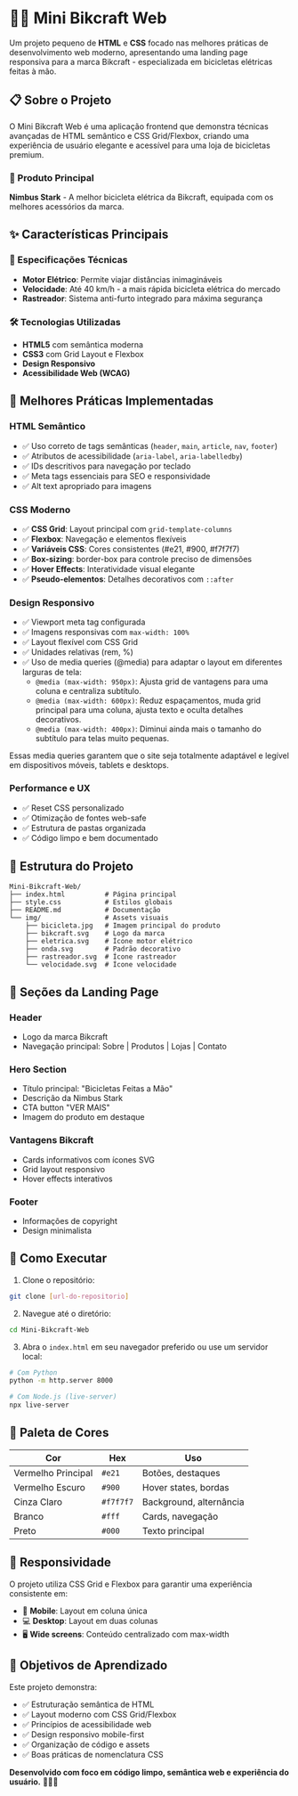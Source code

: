 # 🚴‍♂️ Mini Bikcraft Web

Um projeto pequeno de **HTML** e **CSS** focado nas melhores práticas de desenvolvimento web moderno, apresentando uma landing page responsiva para a marca Bikcraft - especializada em bicicletas elétricas feitas à mão.

## 📋 Sobre o Projeto

O Mini Bikcraft Web é uma aplicação frontend que demonstra técnicas avançadas de HTML semântico e CSS Grid/Flexbox, criando uma experiência de usuário elegante e acessível para uma loja de bicicletas premium.

### 🎯 Produto Principal

**Nimbus Stark** - A melhor bicicleta elétrica da Bikcraft, equipada com os melhores acessórios da marca.

## ✨ Características Principais

### 🔋 Especificações Técnicas

- **Motor Elétrico**: Permite viajar distâncias inimagináveis
- **Velocidade**: Até 40 km/h - a mais rápida bicicleta elétrica do mercado
- **Rastreador**: Sistema anti-furto integrado para máxima segurança

### 🛠️ Tecnologias Utilizadas

- **HTML5** com semântica moderna
- **CSS3** com Grid Layout e Flexbox
- **Design Responsivo**
- **Acessibilidade Web (WCAG)**

## 🎨 Melhores Práticas Implementadas

### **HTML Semântico**

- ✅ Uso correto de tags semânticas (`header`, `main`, `article`, `nav`, `footer`)
- ✅ Atributos de acessibilidade (`aria-label`, `aria-labelledby`)
- ✅ IDs descritivos para navegação por teclado
- ✅ Meta tags essenciais para SEO e responsividade
- ✅ Alt text apropriado para imagens

### **CSS Moderno**

- ✅ **CSS Grid**: Layout principal com `grid-template-columns`
- ✅ **Flexbox**: Navegação e elementos flexíveis
- ✅ **Variáveis CSS**: Cores consistentes (#e21, #900, #f7f7f7)
- ✅ **Box-sizing**: border-box para controle preciso de dimensões
- ✅ **Hover Effects**: Interatividade visual elegante
- ✅ **Pseudo-elementos**: Detalhes decorativos com `::after`

### **Design Responsivo**

- ✅ Viewport meta tag configurada
- ✅ Imagens responsivas com `max-width: 100%`
- ✅ Layout flexível com CSS Grid
- ✅ Unidades relativas (rem, %)
- ✅ Uso de media queries (@media) para adaptar o layout em diferentes larguras de tela:
  - `@media (max-width: 950px)`: Ajusta grid de vantagens para uma coluna e centraliza subtítulo.
  - `@media (max-width: 600px)`: Reduz espaçamentos, muda grid principal para uma coluna, ajusta texto e oculta detalhes decorativos.
  - `@media (max-width: 400px)`: Diminui ainda mais o tamanho do subtítulo para telas muito pequenas.

Essas media queries garantem que o site seja totalmente adaptável e legível em dispositivos móveis, tablets e desktops.

### **Performance e UX**

- ✅ Reset CSS personalizado
- ✅ Otimização de fontes web-safe
- ✅ Estrutura de pastas organizada
- ✅ Código limpo e bem documentado

## 📁 Estrutura do Projeto

```
Mini-Bikcraft-Web/
├── index.html          # Página principal
├── style.css           # Estilos globais
├── README.md           # Documentação
└── img/                # Assets visuais
    ├── bicicleta.jpg   # Imagem principal do produto
    ├── bikcraft.svg    # Logo da marca
    ├── eletrica.svg    # Ícone motor elétrico
    ├── onda.svg        # Padrão decorativo
    ├── rastreador.svg  # Ícone rastreador
    └── velocidade.svg  # Ícone velocidade
```

## 🎯 Seções da Landing Page

### **Header**

- Logo da marca Bikcraft
- Navegação principal: Sobre | Produtos | Lojas | Contato

### **Hero Section**

- Título principal: "Bicicletas Feitas a Mão"
- Descrição da Nimbus Stark
- CTA button "VER MAIS"
- Imagem do produto em destaque

### **Vantagens Bikcraft**

- Cards informativos com ícones SVG
- Grid layout responsivo
- Hover effects interativos

### **Footer**

- Informações de copyright
- Design minimalista

## 🚀 Como Executar

1. Clone o repositório:

```bash
git clone [url-do-repositorio]
```

2. Navegue até o diretório:

```bash
cd Mini-Bikcraft-Web
```

3. Abra o `index.html` em seu navegador preferido ou use um servidor local:

```bash
# Com Python
python -m http.server 8000

# Com Node.js (live-server)
npx live-server
```

## 🎨 Paleta de Cores

| Cor                | Hex       | Uso                     |
| ------------------ | --------- | ----------------------- |
| Vermelho Principal | `#e21`    | Botões, destaques       |
| Vermelho Escuro    | `#900`    | Hover states, bordas    |
| Cinza Claro        | `#f7f7f7` | Background, alternância |
| Branco             | `#fff`    | Cards, navegação        |
| Preto              | `#000`    | Texto principal         |

## 📱 Responsividade

O projeto utiliza CSS Grid e Flexbox para garantir uma experiência consistente em:

- 📱 **Mobile**: Layout em coluna única
- 💻 **Desktop**: Layout em duas colunas
- 🖥️ **Wide screens**: Conteúdo centralizado com max-width

## 🎯 Objetivos de Aprendizado

Este projeto demonstra:

- ✅ Estruturação semântica de HTML
- ✅ Layout moderno com CSS Grid/Flexbox
- ✅ Princípios de acessibilidade web
- ✅ Design responsivo mobile-first
- ✅ Organização de código e assets
- ✅ Boas práticas de nomenclatura CSS

**Desenvolvido com foco em código limpo, semântica web e experiência do usuário.** 🚴‍♂️✨

